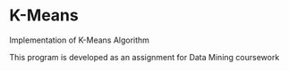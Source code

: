 # K-Means

Implementation of K-Means Algorithm

This program is developed as an assignment for Data Mining coursework
